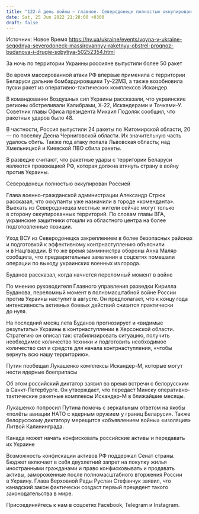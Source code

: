 ```yaml
---
title: "122-й день войны — главное. Северодонецк полностью оккупирован, по Украине выпустили десятки ракет, переломный момент может быть в августе"
date: Sat, 25 Jun 2022 21:28:00 +0300
draft: false
---
```

Источник: Новое Время https://nv.ua/ukraine/events/voyna-v-ukraine-segodnya-severodoneck-massirovannyy-raketnyy-obstrel-prognoz-budanova-i-drugie-sobytiya-50252354.html


За ночь по территории Украины россияне выпустили более 50 ракет

Во время массированной атаки РФ впервые применила с территории Беларуси дальние бомбардировщики Ту-22М3, а также возобновила пуски ракет из оперативно-тактических комплексов Искандер.

В командовании Воздушных сил Украины рассказали, что украинские регионы обстреливали Калибрами, Х-22, Искандерами и Точками-У. Советник главы Офиса президента Михаил Подоляк сообщил, что ракетных ударов было 48.

В частности, Россия выпустили 24 ракеты по Житомирской области, 20 — по поселку Десна Черниговской области. Их значительную часть удалось сбить. Также под атаку попала Львовская область; над Хмельницкой и Киевской ПВО сбила ракеты.

В разведке считают, что ракетные удары с территории Беларуси являются провокацией РФ, которая должна втянуть страну в войну против Украины.

Северодонецк полностью оккупирован Россией

Глава военно-гражданской администрации Александр Стрюк рассказал, что оккупанты уже назначили в городе «коменданта». Выехать из Северодонецка местные жители сейчас могут только в сторону оккупированных территорий. По словам главы ВГА, украинские защитники отошли из областного центра на более подготовленные позиции.

Уход ВСУ из Северодонецка закреплением в более безопасных районах и подготовкой к эффективному контрнаступлению объяснили и в Нацгвардии. В то же время замминистра обороны Анна Маляр сообщила, что предварительные заявления в соцсетях помешали операции по выходу украинских военных из города.

Буданов рассказал, когда начнется переломный момент в войне

По мнению руководителя Главного управления разведки Кирилла Буданова, переломный момент в полномасштабной войне России против Украины наступит в августе. Он предполагает, что к концу года интенсивность активных боевых действий снизится практически до нуля.

На последний месяц лета Буданов прогнозирует и «видимые результаты» Украины в контрнаступлении в Херсонской области. Стратегию он описал так: стабилизировать ситуацию, получить необходимое количество техники и подготовить необходимое количество сил и средств для начала контрнаступления, «чтобы вернуть всю нашу территорию».

Путин пообещал Лукашенко комплексы Искандер-М, которые могут нести ядерные боеприпасы

Об этом российский диктатор заявил во время встречи с белорусским в Санкт-Петербурге. Он утверждает, что передаст Минску оперативно-тактические ракетные комплексы Искандер-М в ближайшие месяцы.

Лукашенко попросил Путина помочь с зеркальным ответом на якобы «полёты авиации НАТО с ядерным оружием у границ Беларуси». Также белорусскому диктатору мерещится «объявлением войны» «изоляция» Литвой Калининграда.

Канада может начать конфисковать российские активы и передавать их Украине

Возможность конфискации активов РФ поддержал Сенат страны. Бюджет включает в себя двухлетний запрет на покупку жилья иностранными гражданами и право конфисковывать и продавать активы, замороженные после полномасштабного вторжения России в Украину. Глава Верховной Рады Руслан Стефанчук заявил, что канадский закон фактически создаст первый прецедент такого законодательства в мире.

Присоединяйтесь к нам в соцсетях Facebook, Telegram и Instagram.
